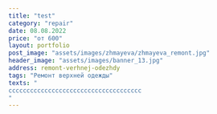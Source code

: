 ```yaml
---
title: "test"
category: "repair"
date: 08.08.2022
price: "от 600"
layout: portfolio
post_image: "assets/images/zhmayeva/zhmayeva_remont.jpg"
header_image: "assets/images/banner_13.jpg"
address: remont-verhnej-odezhdy
tags: "Ремонт верхней одежды"
texts: "
ccccccccccccccccccccccccccccccccccccc
"
---
```

